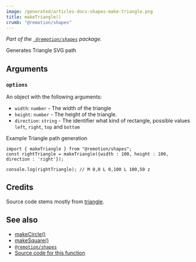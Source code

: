 ```yaml
---
image: /generated/articles-docs-shapes-make-triangle.png
title: makeTriangle()
crumb: "@remotion/shapes"
---
```


_Part of the [` @remotion/shapes`](/docs/shapes) package._


Generates Triangle SVG path

## Arguments

### `options`

An object with the following arguments:


- `width`: `number` - The width of the triangle
- `height`: `number` - The height of the triangle.
- `direction`: `string`  - The identifier what kind of rectangle, possible values `left`, `right`, `top` and `bottom`


Example Triangle path generation

```tsx twoslash
import { makeTriangle } from "@remotion/shapes";
const rightTriangle = makeTriangle({width : 100, height : 100, direction : 'right'});

console.log(rightTriangle); // M 0,0 L 0,100 L 100,50 z

```



## Credits

Source code stems mostly from [triangle](https://stackblitz.com/edit/react-triangle-svg?file=index.js).

## See also

- [makeCircle()](/docs/shapes/make-circle)
- [makeSquare()](/docs/shapes/make-square)
- [`@remotion/shapes`](/docs/shapes)
- [Source code for this function](https://github.com/remotion-dev/remotion/blob/main/packages/shapes/src/make-triangle.ts)
